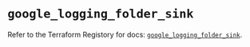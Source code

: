# `google_logging_folder_sink`

Refer to the Terraform Registory for docs: [`google_logging_folder_sink`](https://www.terraform.io/docs/providers/google/r/logging_folder_sink).
